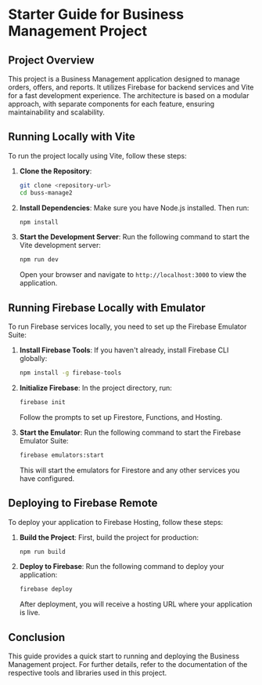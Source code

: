 # Starter Guide for Business Management Project

## Project Overview
This project is a Business Management application designed to manage orders, offers, and reports. It utilizes Firebase for backend services and Vite for a fast development experience. The architecture is based on a modular approach, with separate components for each feature, ensuring maintainability and scalability.

## Running Locally with Vite
To run the project locally using Vite, follow these steps:

1. **Clone the Repository**:
   ```bash
   git clone <repository-url>
   cd buss-manage2
   ```

2. **Install Dependencies**:
   Make sure you have Node.js installed. Then run:
   ```bash
   npm install
   ```

3. **Start the Development Server**:
   Run the following command to start the Vite development server:
   ```bash
   npm run dev
   ```
   Open your browser and navigate to `http://localhost:3000` to view the application.

## Running Firebase Locally with Emulator
To run Firebase services locally, you need to set up the Firebase Emulator Suite:

1. **Install Firebase Tools**:
   If you haven't already, install Firebase CLI globally:
   ```bash
   npm install -g firebase-tools
   ```

2. **Initialize Firebase**:
   In the project directory, run:
   ```bash
   firebase init
   ```
   Follow the prompts to set up Firestore, Functions, and Hosting.

3. **Start the Emulator**:
   Run the following command to start the Firebase Emulator Suite:
   ```bash
   firebase emulators:start
   ```
   This will start the emulators for Firestore and any other services you have configured.

## Deploying to Firebase Remote
To deploy your application to Firebase Hosting, follow these steps:

1. **Build the Project**:
   First, build the project for production:
   ```bash
   npm run build
   ```

2. **Deploy to Firebase**:
   Run the following command to deploy your application:
   ```bash
   firebase deploy
   ```
   After deployment, you will receive a hosting URL where your application is live.

## Conclusion
This guide provides a quick start to running and deploying the Business Management project. For further details, refer to the documentation of the respective tools and libraries used in this project.
